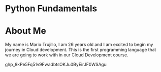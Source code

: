 # Python Fundamentals
# About Me 
My name is Mario Trujillo, I am 26 years old and I am excited to begin my journey in Cloud development. 
This is the first programming language that we are going to work with in our Cloud Development course.

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